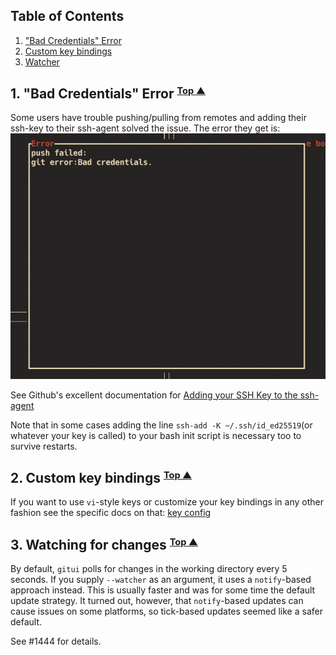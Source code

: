 

## <a name="table-of-contents"></a> Table of Contents

1. ["Bad Credentials" Error](#credentials)
2. [Custom key bindings](#keybindings)
2. [Watcher](#watcher)

## 1. <a name="credentials"></a> "Bad Credentials" Error <small><sup>[Top ▲](#table-of-contents)</sup></small>

Some users have trouble pushing/pulling from remotes and adding their ssh-key to their ssh-agent solved the issue. The error they get is:
![](./assets/bad-credentials.png)

See Github's excellent documentation for [Adding your SSH Key to the ssh-agent](https://docs.github.com/en/authentication/connecting-to-github-with-ssh/generating-a-new-ssh-key-and-adding-it-to-the-ssh-agent#adding-your-ssh-key-to-the-ssh-agent)

Note that in some cases adding the line `ssh-add -K ~/.ssh/id_ed25519`(or whatever your key is called) to your bash init script is necessary too to survive restarts.

## 2. <a name="keybindings"></a> Custom key bindings <small><sup>[Top ▲](#table-of-contents)</sup></small>

If you want to use `vi`-style keys or customize your key bindings in any other fashion see the specific docs on that: [key config](./KEY_CONFIG.md)

## 3. <a name="watcher"></a> Watching for changes <small><sup>[Top ▲](#table-of-contents)</sup></small>

By default, `gitui` polls for changes in the working directory every 5 seconds. If you supply `--watcher` as an argument, it uses a `notify`-based approach instead. This is usually faster and was for some time the default update strategy. It turned out, however, that `notify`-based updates can cause issues on some platforms, so tick-based updates seemed like a safer default.

See #1444 for details.
